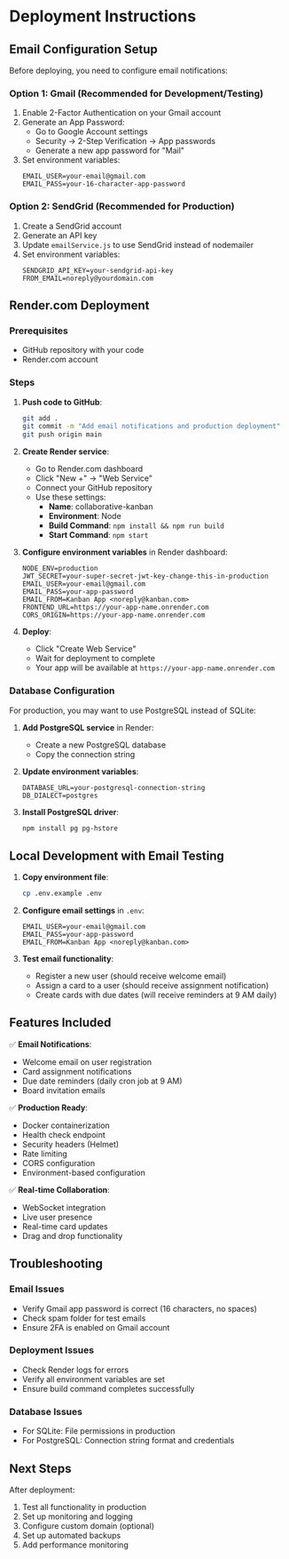 # Deployment Instructions

## Email Configuration Setup

Before deploying, you need to configure email notifications:

### Option 1: Gmail (Recommended for Development/Testing)

1. Enable 2-Factor Authentication on your Gmail account
2. Generate an App Password:
   - Go to Google Account settings
   - Security → 2-Step Verification → App passwords
   - Generate a new app password for "Mail"
3. Set environment variables:
   ```
   EMAIL_USER=your-email@gmail.com
   EMAIL_PASS=your-16-character-app-password
   ```

### Option 2: SendGrid (Recommended for Production)

1. Create a SendGrid account
2. Generate an API key
3. Update `emailService.js` to use SendGrid instead of nodemailer
4. Set environment variables:
   ```
   SENDGRID_API_KEY=your-sendgrid-api-key
   FROM_EMAIL=noreply@yourdomain.com
   ```

## Render.com Deployment

### Prerequisites
- GitHub repository with your code
- Render.com account

### Steps

1. **Push code to GitHub**:
   ```bash
   git add .
   git commit -m "Add email notifications and production deployment"
   git push origin main
   ```

2. **Create Render service**:
   - Go to Render.com dashboard
   - Click "New +" → "Web Service"
   - Connect your GitHub repository
   - Use these settings:
     - **Name**: collaborative-kanban
     - **Environment**: Node
     - **Build Command**: `npm install && npm run build`
     - **Start Command**: `npm start`

3. **Configure environment variables** in Render dashboard:
   ```
   NODE_ENV=production
   JWT_SECRET=your-super-secret-jwt-key-change-this-in-production
   EMAIL_USER=your-email@gmail.com
   EMAIL_PASS=your-app-password
   EMAIL_FROM=Kanban App <noreply@kanban.com>
   FRONTEND_URL=https://your-app-name.onrender.com
   CORS_ORIGIN=https://your-app-name.onrender.com
   ```

4. **Deploy**:
   - Click "Create Web Service"
   - Wait for deployment to complete
   - Your app will be available at `https://your-app-name.onrender.com`

### Database Configuration

For production, you may want to use PostgreSQL instead of SQLite:

1. **Add PostgreSQL service** in Render:
   - Create a new PostgreSQL database
   - Copy the connection string

2. **Update environment variables**:
   ```
   DATABASE_URL=your-postgresql-connection-string
   DB_DIALECT=postgres
   ```

3. **Install PostgreSQL driver**:
   ```bash
   npm install pg pg-hstore
   ```

## Local Development with Email Testing

1. **Copy environment file**:
   ```bash
   cp .env.example .env
   ```

2. **Configure email settings** in `.env`:
   ```
   EMAIL_USER=your-email@gmail.com
   EMAIL_PASS=your-app-password
   EMAIL_FROM=Kanban App <noreply@kanban.com>
   ```

3. **Test email functionality**:
   - Register a new user (should receive welcome email)
   - Assign a card to a user (should receive assignment notification)
   - Create cards with due dates (will receive reminders at 9 AM daily)

## Features Included

✅ **Email Notifications**:
- Welcome email on user registration
- Card assignment notifications
- Due date reminders (daily cron job at 9 AM)
- Board invitation emails

✅ **Production Ready**:
- Docker containerization
- Health check endpoint
- Security headers (Helmet)
- Rate limiting
- CORS configuration
- Environment-based configuration

✅ **Real-time Collaboration**:
- WebSocket integration
- Live user presence
- Real-time card updates
- Drag and drop functionality

## Troubleshooting

### Email Issues
- Verify Gmail app password is correct (16 characters, no spaces)
- Check spam folder for test emails
- Ensure 2FA is enabled on Gmail account

### Deployment Issues
- Check Render logs for errors
- Verify all environment variables are set
- Ensure build command completes successfully

### Database Issues
- For SQLite: File permissions in production
- For PostgreSQL: Connection string format and credentials

## Next Steps

After deployment:
1. Test all functionality in production
2. Set up monitoring and logging
3. Configure custom domain (optional)
4. Set up automated backups
5. Add performance monitoring
